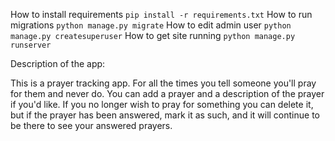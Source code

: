 How to install requirements `pip install -r requirements.txt`
How to run migrations `python manage.py migrate`
How to edit admin user `python manage.py createsuperuser`
How to get site running `python manage.py runserver`

Description of the app:

This is a prayer tracking app. For all the times you tell someone you'll pray for them and never do. You can add a prayer and a description of the prayer if you'd like. If you no longer wish to pray for something you can delete it, but if the prayer has been answered, mark it as such, and it will continue to be there to see your answered prayers.
